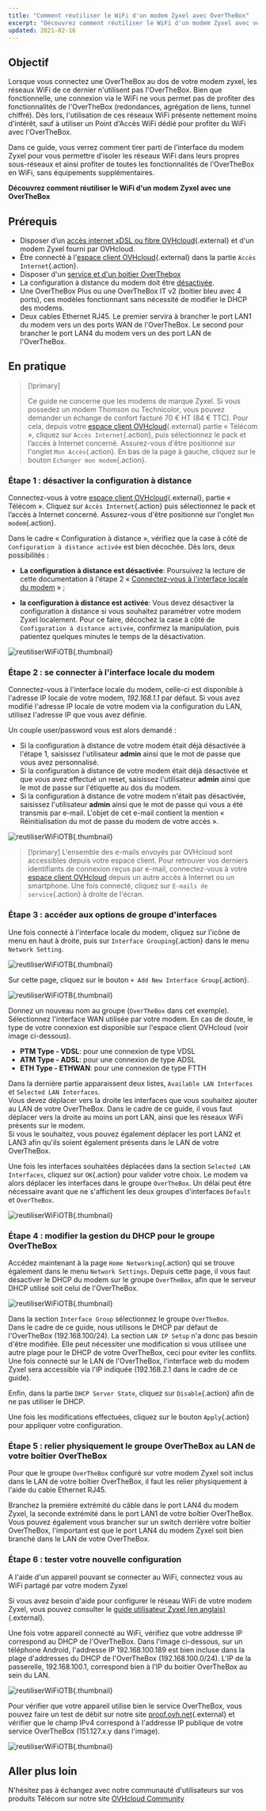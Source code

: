 ```yaml
---
title: "Comment réutiliser le WiFi d'un modem Zyxel avec OverTheBox"
excerpt: "Découvrez comment réutiliser le WiFi d'un modem Zyxel avec votre OverTheBox"
updated: 2021-02-16
---
```



## Objectif

Lorsque vous connectez une OverTheBox au dos de votre modem zyxel, les réseaux WiFi de ce dernier n'utilisent pas l'OverTheBox.
Bien que fonctionnelle, une connexion via le WiFi ne vous permet pas de profiter des fonctionnalités de l'OverTheBox (redondances, agrégation de liens, tunnel chiffré).
Dès lors, l'utilisation de ces réseaux WiFi présente nettement moins d'intérêt, sauf à utiliser un Point d'Accès WiFi dédié pour profiter du WiFi avec l'OverTheBox.

Dans ce guide, vous verrez comment tirer parti de l'interface du modem Zyxel pour vous permettre d'isoler les réseaux WiFi dans leurs propres sous-réseaux et ainsi profiter de toutes les fonctionnalités de l'OverTheBox en WiFi, sans équipements supplémentaires.

**Découvrez comment réutiliser le WiFi d'un modem Zyxel avec une OverTheBox**

## Prérequis

- Disposer d’un [accès internet xDSL ou fibre OVHcloud](https://www.ovhtelecom.fr/offre-internet/){.external} et d'un modem Zyxel fourni par OVHcloud.
- Être connecté à l'[espace client OVHcloud](https://www.ovh.com/auth?onsuccess=https%3A%2F%2Fwww.ovhtelecom.fr%2Fmanager&ovhSubsidiary=fr){.external} dans la partie `Accès Internet`{.action}.
- Disposer d'un [service et d'un boitier OverThebox](https://www.ovhtelecom.fr/overthebox/)
- La configuration à distance du modem doit être [désactivée](#desactiver-configuration-distance).
- Une OverTheBox Plus ou une OverTheBox IT v2 (boitier bleu avec 4 ports), ces modèles fonctionnant sans nécessité de modifier le DHCP des modems.
- Deux cables Ethernet RJ45. Le premier servira à brancher le port LAN1 du modem vers un des ports WAN de l'OverTheBox. Le second pour brancher le port LAN4 du modem vers un des port LAN de l'OverTheBox.

## En pratique

> [!primary]
>
> Ce guide ne concerne que les modems de marque Zyxel. Si vous possedez un modem Thomson ou Technicolor, vous pouvez demander un échange de confort facturé 70 € HT (84 € TTC). Pour cela, depuis votre [espace client OVHcloud](https://www.ovh.com/auth?onsuccess=https%3A%2F%2Fwww.ovhtelecom.fr%2Fmanager&ovhSubsidiary=fr){.external} partie « Télécom », cliquez sur `Accès Internet`{.action}, puis sélectionnez le pack et l’accès à Internet concerné. Assurez-vous d'être positionné sur l'onglet `Mon Accès`{.action}. En bas de la page à gauche, cliquez sur le bouton `Echanger mon modem`{.action}.
>

### Étape 1 : désactiver la configuration à distance <a name="desactiver-configuration-distance"></a>

Connectez-vous à votre [espace client OVHcloud](https://www.ovh.com/auth?onsuccess=https%3A%2F%2Fwww.ovhtelecom.fr%2Fmanager&ovhSubsidiary=fr){.external}, partie « Télécom ». Cliquez sur `Accès Internet`{.action} puis sélectionnez le pack et l’accès à Internet concerné. Assurez-vous d'être positionné sur l'onglet `Mon modem`{.action}.

Dans le cadre « Configuration à distance », vérifiez que la case à côté de `Configuration à distance activée` est bien décochée. Dès lors, deux possibilités :

- **La configuration à distance est désactivée**: Poursuivez la lecture de cette documentation à l'étape 2 « [Connectez-vous à l'interface locale du modem](#interface-locale) » ;

- **la configuration à distance est activée**: Vous devez désactiver la configuration à distance si vous souhaitez paramétrer votre modem Zyxel localement. Pour ce faire, décochez la case à côté de `Configuration à distance activée`, confirmez la manipulation, puis patientez quelques minutes le temps de la désactivation.

![reutiliserWiFiOTB](images/reutiliserWiFiOTB-step1-2022.png){.thumbnail}

### Étape 2 : se connecter à l'interface locale du modem <a name="interface-locale"></a>

Connectez-vous à l'interface locale du modem, celle-ci est disponible à l'adresse IP locale de votre modem, *192.168.1.1* par défaut. Si vous avez modifié l'adresse IP locale de votre modem via la configuration du LAN, utilisez l'adresse IP que vous avez définie.

Un couple user/password vous est alors demandé :

- Si la configuration à distance de votre modem était déjà désactivée à l'étape 1, saisissez l'utilisateur **admin** ainsi que le mot de passe que vous avez personnalisé.
- Si la configuration à distance de votre modem était déjà désactivée et que vous avez effectué un reset, saisissez l'utilisateur **admin** ainsi que le mot de passe sur l'étiquette au dos du modem.
- Si la configuration à distance de votre modem n'était pas désactivée, saisissez l'utilisateur **admin** ainsi que le mot de passe qui vous a été transmis par e-mail. L'objet de cet e-mail contient la mention « Réinitialisation du mot de passe du modem de votre accès ».

![reutiliserWiFiOTB](images/reutiliserWiFiOTB-step2.png){.thumbnail}

> [!primary]
> L'ensemble des e-mails envoyés par OVHcloud sont accessibles depuis votre espace client. Pour retrouver vos derniers identifiants de connexion reçus par e-mail, connectez-vous à votre [espace client OVHcloud](https://www.ovh.com/auth/?action=gotomanager&from=https://www.ovh.com/fr/&ovhSubsidiary=fr) depuis un autre accès à Internet ou un smartphone. Une fois connecté, cliquez sur `E-mails de service`{.action} à droite de l'écran.
>

### Étape 3 : accéder aux options de groupe d'interfaces

Une fois connecté à l'interface locale du modem, cliquez sur l'icône de menu en haut à droite, puis sur `Interface Grouping`{.action} dans le menu `Network Setting`.

![reutiliserWiFiOTB](images/reutiliserWiFiOTB-step3-1.png){.thumbnail}

Sur cette page, cliquez sur le bouton `+ Add New Interface Group`{.action}.

![reutiliserWiFiOTB](images/reutiliserWiFiOTB-step3-2.png){.thumbnail}

Donnez un nouveau nom au groupe (`OverTheBox` dans cet exemple). Sélectionnez l'interface WAN utilisée par votre modem. En cas de doute, le type de votre connexion est disponible sur l'espace client OVHcloud (voir image ci-dessous).

- **PTM Type - VDSL**: pour une connexion de type VDSL
- **ATM Type - ADSL**: pour une connexion de type ADSL
- **ETH Type - ETHWAN**: pour une connexion de type FTTH

Dans la dernière partie apparaissent deux listes, `Available LAN Interfaces` et `Selected LAN Interfaces`.
<br>Vous devez déplacer vers la droite les interfaces que vous souhaitez ajouter au LAN de votre OverTheBox. Dans le cadre de ce guide, il vous faut déplacer vers la droite au moins un port LAN, ainsi que les réseaux WiFi présents sur le modem.
<br>Si vous le souhaitez, vous pouvez également déplacer les port LAN2 et LAN3 afin qu'ils soient également présents dans le LAN de votre OverTheBox.

Une fois les interfaces souhaitées déplacées dans la section `Selected LAN Interfaces`, cliquez sur `OK`{.action} pour valider votre choix. Le modem va alors déplacer les interfaces dans le groupe `OverTheBox`. Un délai peut être nécessaire avant que ne s'affichent les deux groupes d'interfaces `Default` et `OverTheBox`.

![reutiliserWiFiOTB](images/reutiliserWiFiOTB-step3-3-2022.png){.thumbnail}

### Étape 4 : modifier la gestion du DHCP pour le groupe OverTheBox

Accédez maintenant à la page `Home Networking`{.action} qui se trouve également dans le menu `Network Settings`. Depuis cette page, il vous faut désactiver le DHCP du modem sur le groupe `OverTheBox`, afin que le serveur DHCP utilisé soit celui de l'OverTheBox.

![reutiliserWiFiOTB](images/reutiliserWiFiOTB-step4.png){.thumbnail}

Dans la section `Interface Group` sélectionnez le groupe `OverTheBox`.
<br>Dans le cadre de ce guide, nous utilisons le DHCP par défaut de l'OverTheBox (192.168.100/24). La section `LAN IP Setup` n'a donc pas besoin d'être modifiée. Elle peut nécessiter une modification si vous utilisee une autre plage pour le DHCP de votre OverTheBox, ceci pour eviter les conflits.
<br>Une fois connecté sur le LAN de l'OverTheBox, l'interface web du modem Zyxel sera accessible via l'IP indiquée (192.168.2.1 dans le cadre de ce guide).

Enfin, dans la partie `DHCP Server State`, cliquez sur `Disable`{.action} afin de ne pas utiliser le DHCP.

Une fois les modifications effectuées, cliquez sur le bouton `Apply`{.action} pour appliquer votre configuration.

### Étape 5 : relier physiquement le groupe OverTheBox au LAN de votre boîtier OverTheBox

Pour que le groupe `OverTheBox` configuré sur votre modem Zyxel soit inclus dans le LAN de votre boîtier OverTheBox, il faut les relier physiquement à l'aide du cable Ethernet RJ45.

Branchez la première extrémité du câble dans le port LAN4 du modem Zyxel, la seconde extrémité dans le port LAN1 de votre boîtier OverTheBox.
<br>Vous pouvez également vous brancher sur un switch derrière votre boîtier OverTheBox, l'important est que le port LAN4 du modem Zyxel soit bien branché dans le LAN de votre OverTheBox.

### Étape 6 : tester votre nouvelle configuration

A l'aide d'un appareil pouvant se connecter au WiFi, connectez vous au WiFi partagé par votre modem Zyxel

Si vous avez besoin d'aide pour configurer le réseau WiFi de votre modem Zyxel, vous pouvez consulter le [guide utilisateur Zyxel (en anglais)](http://files.isp.ovh.net/zyxel/VMG8825-T50K_V5.13_5.50-1.pdf){.external}.

Une fois votre appareil connecté au WiFi, vérifiez que votre addresse IP correspond au DHCP de l'OverTheBox. Dans l'image ci-dessous, sur un téléphone Android, l'addresse IP 192.168.100.189 est bien incluse dans la plage d'addresses du DHCP de l'OverTheBox (192.168.100.0/24). L'IP de la passerelle, 192.168.100.1, correspond bien à l'IP du boitier OverTheBox au sein du LAN.

![reutiliserWiFiOTB](images/reutiliserWiFiOTB-step6-1.png){.thumbnail}

Pour vérifier que votre appareil utilise bien le service OverTheBox, vous pouvez faire un test de débit sur notre site [proof.ovh.net](http://proof.ovh.net){.external} et vérifier que le champ IPv4 correspond à l'addresse IP publique de votre service OverTheBox (151.127.x.y dans l'image).

![reutiliserWiFiOTB](images/reutiliserWiFiOTB-step6-2.png){.thumbnail}

## Aller plus loin

N'hésitez pas à échangez avec notre communauté d'utilisateurs sur vos produits Télécom sur notre site [OVHcloud Community](https://community.ovh.com/c/telecom)
